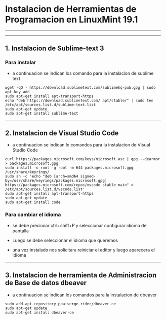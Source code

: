 # Instalacion de Herramientas de Programacion en LinuxMint 19.1

---
---

## 1. Instalacion de Sublime-text 3

### Para instalar
* a continuacion se indican los comando para la instalacion de sublime text

```
wget -qO - https://download.sublimetext.com/sublimehq-pub.gpg | sudo apt-key add -
sudo apt-get install apt-transport-https
echo "deb https://download.sublimetext.com/ apt/stable/" | sudo tee /etc/apt/sources.list.d/sublime-text.list
sudo apt-get update
sudo apt-get install sublime-text
```

---
## 2. Instalacion de Visual Studio Code

* a continuacion se indican lo comandos para la instalacion de Visual Studio Code

```
curl https://packages.microsoft.com/keys/microsoft.asc | gpg --dearmor > packages.microsoft.gpg
sudo install -o root -g root -m 644 packages.microsoft.gpg /usr/share/keyrings/
sudo sh -c 'echo "deb [arch=amd64 signed-by=/usr/share/keyrings/packages.microsoft.gpg] https://packages.microsoft.com/repos/vscode stable main" > /etc/apt/sources.list.d/vscode.list'
sudo apt-get install apt-transport-https
sudo apt-get update
sudo apt-get install code
```
### Para cambiar el idioma 

* se debe precionar ctrl+shift+P y seleccionar configurar idioma de pantalla

* Luego se debe seleccionar el idioma que queremos

* una vez instalado nos solicitara reiniciar el editor y luego aparecera el idioma

---

## 3. Instalacion de herramienta de Administracion de Base de datos dbeaver

* a continuacion se indican los comandos para la instalacion de dbeaver

```
sudo add-apt-repository ppa:serge-rider/dbeaver-ce
sudo apt-get update
sudo apt-get install dbeaver-ce
``` 
